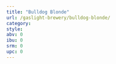 ```yaml
---
title: "Bulldog Blonde"
url: /gaslight-brewery/bulldog-blonde/
category: 
style: 
abv: 0
ibu: 0
srm: 0
upc: 0
---
```


